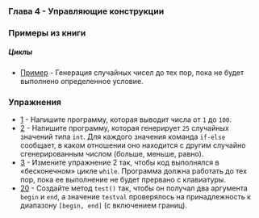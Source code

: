 ### Глава 4 - Управляющие конструкции

### Примеры из книги

##### Циклы

* [Пример](examples/WhileTest.java) - Генерация случайных чисел до тех пор, пока не будет выполнено определенное условие.

### Упражнения

* [1](exercises/ex1/Random100.java) - Напишите программу, которая выводит числа от `1` до `100`.
* [2](exercises/ex2/RandomInt.java) - Напишите программу, которая генерирует `25` случайных значений типа `int`. Для каждого
значения команда `if-else` сообщает, в каком отношении оно находится с другим случайно сгенерированным числом
(больше, меньше, равно).
* [3](exercises/ex3/RandomIntInfinity.java) - Измените упражнение 2 так, чтобы код выполнялся в «бесконечном» цикле
`while`. Программа должна работать до тех пор, пока ее выполнение не будет прервано с клавиатуры.
* [20](exercises/ex6/MethodTest.java) - Создайте метод `test()` так, чтобы он получал два аргумента `begin` и `end`, а
значение `testval` проверялось на принадлежность к диапазону `[begin, end]` (с включением границ).